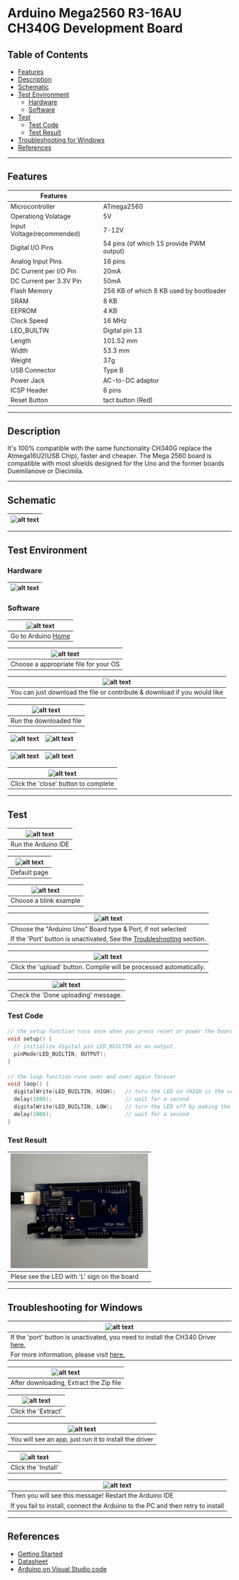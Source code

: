 # Arduino Mega2560 R3-16AU CH340G Development Board

## Table of Contents

-   [Features](#features)
-   [Description](#description)
-   [Schematic](#schematic)
-   [Test Environment](#test-environment)
    -   [Hardware](#hardware)
    -   [Software](#software)
-   [Test](#test)
    -   [Test Code](#test-code)
    -   [Test Result](#test-result)
-   [Troubleshooting for Windows](#troubleshooting-for-windows)
-   [References](#references)

---

## Features

| Features                   |                                          |
| -------------------------- | ---------------------------------------- |
| Microcontroller            | ATmega2560                               |
| Operationg Volatage        | 5V                                       |
| Input Voltage(recommended) | 7-12V                                    |
| Digital I/O Pins           | 54 pins (of which 15 provide PWM output) |
| Analog Input Pins          | 16 pins                                  |
| DC Current per I/O Pin     | 20mA                                     |
| DC Current per 3.3V Pin    | 50mA                                     |
| Flash Memory               | 256 KB of which 8 KB used by bootloader  |
| SRAM                       | 8 KB                                     |
| EEPROM                     | 4 KB                                     |
| Clock Speed                | 16 MHz                                   |
| LED_BUILTIN                | Digital pin 13                           |
| Length                     | 101.52 mm                                |
| Width                      | 53.3 mm                                  |
| Weight                     | 37g                                      |
| USB Connector              | Type B                                   |
| Power Jack                 | AC-to-DC adaptor                         |
| ICSP Header                | 6 pins                                   |
| Reset Button               | tact button (Red)                        |

---

## Description

It's 100% compatible with the same functionality
CH340G replace the Atmega16U2(USB Chip), faster and cheaper.
The Mega 2560 board is compatible with most shields designed for the Uno and the former boards Duemilanove or Diecimila.

---

## Schematic

| ![alt text](http://bit.ly/aa1002-schematic 'Mega Schematic') |
| ------------------------------------------------------------ |

---

## Test Environment

### Hardware

| ![alt text](http://bit.ly/aa1002-mega 'Mega2560 R3') |
| ---------------------------------------------------- |

### Software

| ![alt text](http://bit.ly/ep_software_1 'Mega2560') |
| --------------------------------------------------- |
| Go to Arduino [Home](https://www.arduino.cc/)       |

| ![alt text](http://bit.ly/ep_software_2 'Mega2560') |
| --------------------------------------------------- |
| Choose a appropriate file for your OS               |

| ![alt text](http://bit.ly/ep_software_3 'Mega2560')                       |
| ------------------------------------------------------------------------- |
| You can just download the file or contribute & download if you would like |

| ![alt text](http://bit.ly/ep_software_4 'Mega2560') |
| --------------------------------------------------- |
| Run the downloaded file                             |

| ![alt text](http://bit.ly/ep_software_5 'Mega2560') | ![alt text](http://bit.ly/ep_software_6 'Mega2560') |
| --------------------------------------------------- | --------------------------------------------------- |

| ![alt text](http://bit.ly/ep_software_7 'Mega2560') | ![alt text](http://bit.ly/ep_software_8 'Mega2560') |
| --------------------------------------------------- | --------------------------------------------------- |

| ![alt text](http://bit.ly/ep_software_9 'Mega2560') |
| --------------------------------------------------- |
| Click the 'close' button to complete                |

---

## Test

| ![alt text](https://bit.ly/ep_software_10 'Mega2560') |
| ----------------------------------------------------- |
| Run the Arduino IDE                                   |

| ![alt text](http://bit.ly/ep_software_11 'Mega2560') |
| ---------------------------------------------------- |
| Default page                                         |

| ![alt text](http://bit.ly/ep_software_12 'Mega2560') |
| ---------------------------------------------------- |
| Choose a blink example                               |

| ![alt text](http://bit.ly/aa1002-board 'Mega2560')                                        |
| ----------------------------------------------------------------------------------------- |
| Choose the "Arduino Uno" Board type & Port, if not selected                               |
| If the 'Port' button is unactivated, See the [Troubleshooting](#troubleshooting) section. |

| ![alt text](http://bit.ly/uno-upload 'Mega2560')                    |
| ------------------------------------------------------------------- |
| Click the 'upload' button. Compile will be processed automatically. |

| ![alt text](http://bit.ly/upload-done 'Mega2560') |
| ------------------------------------------------- |
| Check the 'Done uploading' message.               |

### Test Code

```c++
// the setup function runs once when you press reset or power the board
void setup() {
  // initialize digital pin LED_BUILTIN as an output.
  pinMode(LED_BUILTIN, OUTPUT);
}

// the loop function runs over and over again forever
void loop() {
  digitalWrite(LED_BUILTIN, HIGH);   // turn the LED on (HIGH is the voltage level)
  delay(1000);                       // wait for a second
  digitalWrite(LED_BUILTIN, LOW);    // turn the LED off by making the voltage LOW
  delay(1000);                       // wait for a second
}
```

### Test Result

| ![alt text](test/AA1002_blink.gif 'Mega2560 R3') |
| ------------------------------------------------ |
| Plese see the LED with 'L' sign on the board     |

---

## Troubleshooting for Windows

| ![alt text](http://bit.ly/trouble-1 'Port blocked')                                         |
| ------------------------------------------------------------------------------------------- |
| If the 'port' button is unactivated, you need to install the CH340 Driver [here.](Drivers/) |
| For more information, please visit [here.](https://sparks.gogo.co.nz/ch340.html)            |

| ![alt text](http://bit.ly/trouble-2 'Port blocked') |
| --------------------------------------------------- |
| After downloading, Extract the Zip file             |

| ![alt text](http://bit.ly/trouble-3 'Port blocked') |
| --------------------------------------------------- |
| Click the 'Extract'                                 |

| ![alt text](http://bit.ly/trouble-4 'Port blocked')    |
| ------------------------------------------------------ |
| You will see an app, just run it to install the driver |

| ![alt text](http://bit.ly/trouble-5 'Port blocked') |
| --------------------------------------------------- |
| Click the 'Install'                                 |

| ![alt text](http://bit.ly/trouble-6 'Port blocked')                             |
| ------------------------------------------------------------------------------- |
| Then you will see this message! Restart the Arduino IDE                         |
| If you fail to install, connect the Arduino to the PC and then retry to install |

---

## References

-   [Getting Started](https://www.arduino.cc/en/Guide/ArduinoMega2560)
-   [Datasheet](http://bit.ly/Arduino-Mega2560-datasheet)
-   [Arduino on Visual Studio code](https://maker.pro/arduino/tutorial/how-to-use-visual-studio-code-for-arduino)
